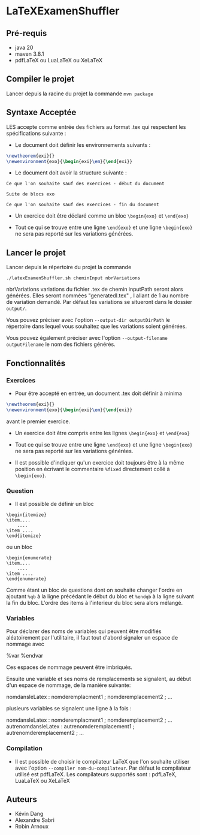 # LaTeXExamenShuffler

## Pré-requis

- java 20
- maven 3.8.1
- pdfLaTeX ou LuaLaTeX ou XeLaTeX

## Compiler le projet

Lancer depuis la racine du projet la commande `mvn package`


## Syntaxe Acceptée

LES accepte comme entrée des fichiers au format .tex qui respectent les spécifications suivante : 

- Le document doit définir les environnements suivants :

```latex
\newtheorem{exi}{}
\newenvironment{exo}{\begin{exi}\em}{\end{exi}}
```

- Le document doit avoir la structure suivante : 

```
Ce que l'on souhaite sauf des exercices - début du document

Suite de blocs exo

Ce que l'on souhaite sauf des exercices - fin du document
```

- Un exercice doit être déclaré comme un bloc  `\begin{exo}` et  `\end{exo}`

- Tout ce qui se trouve entre une ligne `\end{exo}` et une ligne `\begin{exo}` ne sera pas reporté sur les variations générées.



## Lancer le projet

Lancer depuis le répertoire du projet la commande 
```
./latexExamenShuffler.sh cheminInput nbrVariations
```

nbrVariations variations du fichier .tex de chemin inputPath seront alors générées. Elles seront nommées "generatedI.tex" , I allant de 1 au nombre de variation demandé. 
Par défaut les variations se situeront dans le dossier `output/`. 

Vous pouvez préciser avec l'option `--output-dir outputDirPath` le répertoire dans lequel vous souhaitez que les variations soient générées.

Vous pouvez également préciser avec l'option `--output-filename outputFilename` le nom des fichiers générés.

## Fonctionnalités

### Exercices 

- Pour être accepté en entrée, un document .tex doit définir à minima 

```latex
\newtheorem{exi}{}
\newenvironment{exo}{\begin{exi}\em}{\end{exi}}
```
avant le premier exercice.

- Un exercice doit être compris entre les lignes `\begin{exo}` et  `\end{exo}`

- Tout ce qui se trouve entre une ligne `\end{exo}` et une ligne `\begin{exo}` ne sera pas reporté sur les variations générées.

- Il est possible d'indiquer qu'un exercice doit toujours être à la même position en écrivant le commentaire `%fixed` directement collé à `\begin{exo}`.

### Question

- Il est possible de définir un bloc 
```
\begin{itemize}
\item....
	....
\item ....
\end{itemize}
```

ou un bloc 

```
\begin{enumerate}
\item....
	....
\item ....
\end{enumerate}
```

Comme étant un bloc de questions dont on souhaite changer l'ordre en ajoutant `%qb` à la ligne précédant le début du bloc et `%endqb` à la ligne suivant la fin du bloc. L'ordre des items à l'interieur du bloc sera alors mélangé. 


### Variables
Pour déclarer des noms de variables qui peuvent être modifiés aléatoirement par l'utilitaire, il faut
tout d'abord signaler un espace de nommage avec

%var
%endvar

Ces espaces de nommage peuvent être imbriqués.

Ensuite une variable et ses noms de remplacements se signalent,
au début d'un espace de nommage, de la manière suivante:

nomdansleLatex : nomderemplacment1 ; nomderemplacement2 ; ...

plusieurs variables se signalent une ligne à la fois :

nomdansleLatex : nomderemplacment1 ; nomderemplacement2 ; ...
autrenomdansleLatex : autrenomderemplacement1 ; autrenomderemplacement2 ; ...



### Compilation

- Il est possible de choisir le compilateur LaTeX que l'on souhaite utiliser avec l'option `--compiler nom-du-compilateur`. Par défaut le compilateur utilisé est pdfLaTeX. 
Les compilateurs supportés sont : pdfLaTeX, LuaLaTeX ou XeLaTeX

## Auteurs

- Kévin Dang
- Alexandre Sabri
- Robin Arnoux
